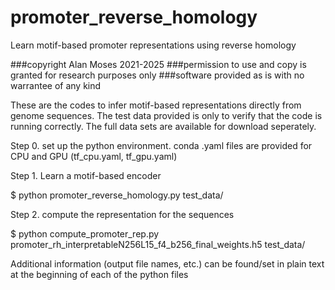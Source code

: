 # promoter_reverse_homology
Learn motif-based promoter representations using reverse homology


###copyright Alan Moses 2021-2025
###permission to use and copy is granted for research purposes only
###software provided as is with no warrantee of any kind

These are the codes to infer motif-based representations directly from genome sequences. The test data provided is only to verify that the code is running correctly. The full data sets are available for download seperately.

Step 0. set up the python environment. conda .yaml files are provided for CPU and GPU (tf_cpu.yaml, tf_gpu.yaml)

Step 1. Learn a motif-based encoder

 $ python promoter_reverse_homology.py test_data/

Step 2. compute the representation for the sequences

$ python compute_promoter_rep.py promoter_rh_interpretableN256L15_f4_b256_final_weights.h5 test_data/

Additional information (output file names, etc.) can be found/set in plain text at the beginning of each of the python files

